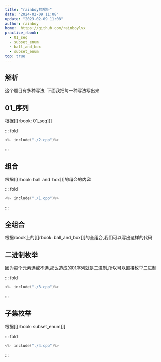 ```yaml
---
title: "rainboy的解析"
date: "2024-02-09 11:08"
update: "2023-02-09 11:08"
author: rainboy
home:  https://github.com/rainboylvx
practice_rbook:
  - 01_seq
  - subset_enum
  - ball_and_box
  - subset_enum
top: true
---
```


## 解析

这个题目有多种写法, 下面我把每一种写法写出来

## 01_序列

根据[[[rbook: 01_seq]]]

::: fold
```cpp
<%- include("./2.cpp")%>
```
:::

## 组合

根据[[[rbook: ball_and_box]]]的组合的内容

::: fold
```cpp
<%- include("./1.cpp")%>
```
:::

## 全组合

根据rbook上的[[[rbook: ball_and_box]]]的全组合,我们可以写出这样的代码

## 二进制枚举

因为每个元素选或不选,那么造成的01序列就是二进制,所以可以直接枚举二进制

::: fold
```cpp
<%- include("./3.cpp")%>
```
:::

## 子集枚举

根据[[[rbook: subset_enum]]]

::: fold
```cpp
<%- include("./4.cpp")%>
```
:::
